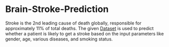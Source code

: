 # Brain-Stroke-Prediction
Stroke is the 2nd leading cause of death globally, responsible for approximately 11% of total deaths. The given [Dataset](https://www.kaggle.com/datasets/jillanisofttech/brain-stroke-dataset) is used to predict whether a patient is likely to get a stroke based on the input parameters like gender, age, various diseases, and smoking status.
